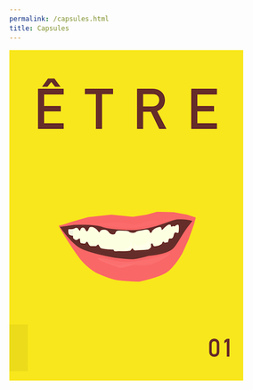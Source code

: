 ```yaml
---
permalink: /capsules.html
title: Capsules
---
```


<a href="1.html"><img src="1.png" class="w1"></a>

